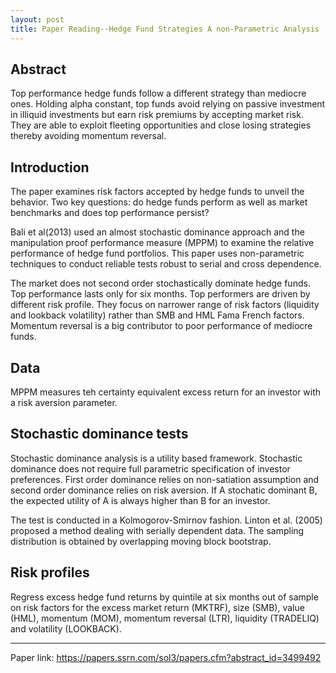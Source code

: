 ```yaml
---
layout: post
title: Paper Reading--Hedge Fund Strategies A non-Parametric Analysis
---
```


## Abstract

Top performance hedge funds follow a different strategy than mediocre ones. Holding alpha constant, top funds avoid relying on passive investment in illiquid investments but earn risk premiums by accepting market risk. They are able to exploit fleeting opportunities and close losing strategies thereby avoiding momentum reversal.

## Introduction

The paper examines risk factors accepted by hedge funds to unveil the behavior. Two key questions: do hedge funds perform as well as market benchmarks and does top performance persist?

Bali et al(2013) used an almost stochastic dominance approach and the manipulation proof performance measure (MPPM) to examine the relative performance of hedge fund portfolios. This paper uses non-parametric techniques to conduct reliable tests robust to serial and cross dependence.

The market does not second order stochastically dominate hedge funds. Top performance lasts only for six months. Top performers are driven by different risk profile. They focus on narrower range of risk factors (liquidity and lookback volatility) rather than SMB and HML Fama French factors. Momentum reversal is a big contributor to poor performance of mediocre funds.

## Data

MPPM measures teh certainty equivalent excess return for an investor with a risk aversion parameter.

## Stochastic dominance tests

Stochastic dominance analysis is a utility based framework. Stochastic dominance does not require full parametric specification of investor preferences. First order dominance relies on non-satiation assumption and second order dominance relies on risk aversion. If A stochatic dominant B, the expected utility of A is always higher than B for an investor.

The test is conducted in a Kolmogorov-Smirnov fashion. Linton et al. (2005) proposed a method dealing with serially dependent data. The sampling distribution is obtained by overlapping moving block bootstrap.

## Risk profiles
Regress excess hedge fund returns by quintile at six months out of sample on risk factors for the excess market return (MKTRF), size (SMB), value (HML), momentum (MOM), momentum reversal (LTR), liquidity (TRADELIQ) and volatility (LOOKBACK).


---

Paper link: https://papers.ssrn.com/sol3/papers.cfm?abstract_id=3499492
